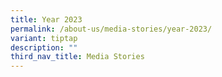 ```yaml
---
title: Year 2023
permalink: /about-us/media-stories/year-2023/
variant: tiptap
description: ""
third_nav_title: Media Stories
---
```

